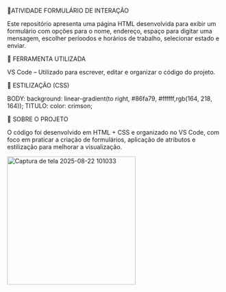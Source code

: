 📝ATIVIDADE FORMULÁRIO DE INTERAÇÃO


Este repositório apresenta uma página HTML desenvolvida para exibir um formulário
com opções para o nome, endereço, espaço para digitar uma mensagem, escolher períoodos e horários de trabalho,
selecionar estado e enviar.


🧩 FERRAMENTA UTILIZADA

VS Code – Utilizado para escrever, editar e organizar o código do projeto.


🎨 ESTILIZAÇÃO (CSS)


BODY: background: linear-gradient(to right, #86fa79, #ffffff,rgb(164, 218, 164));
TITULO: color: crimson;


📄 SOBRE O PROJETO

O código foi desenvolvido em HTML + CSS e organizado no VS Code, com foco em praticar a criação de formulários, 
aplicação de atributos e estilização para melhorar a visualização.


<img width="300" height="300" alt="Captura de tela 2025-08-22 101033" src="https://github.com/user-attachments/assets/85874c64-52d6-4723-be85-27f3ec6b107f" />
